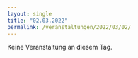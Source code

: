 ```yaml
---
layout: single
title: "02.03.2022"
permalink: /veranstaltungen/2022/03/02/
---
```


Keine Veranstaltung an diesem Tag.
